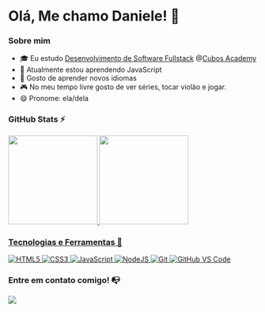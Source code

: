 # Olá, Me chamo Daniele! 👋

### Sobre mim

- 🎓 Eu estudo [Desenvolvimento de Software Fullstack](https://cubos.academy/cursos/desenvolvimento-de-software-v2) @[Cubos Academy](https://cubos.academy/)
- 🌱 Atualmente estou aprendendo JavaScript
- 🔎 Gosto de aprender novos idiomas
- 🎮 No meu tempo livre gosto de ver séries, tocar violão e jogar.
- 😄 Pronome: ela/dela

### GitHub Stats ⚡
<div>
<a href="https://github.com/dxnielemotta">
<img height="180em" src="https://github-readme-stats.vercel.app/api/top-langs/?username=dxnielemotta&layout=compact&langs_count=7&theme=moltack"/>
<img height="180em" src="https://github-readme-stats.vercel.app/api?username=dxnielemotta&show_icons=true&theme=moltack&include_all_commits=true&count_private=true"/>
</div>

### Tecnologias e Ferramentas  🔧
![HTML5](https://img.shields.io/badge/html5-%23E34F26.svg?style=for-the-badge&logo=html5&logoColor=white)
![CSS3](https://img.shields.io/badge/css3-%231572B6.svg?style=for-the-badge&logo=css3&logoColor=white)
![JavaScript](https://img.shields.io/badge/javascript-%23323330.svg?style=for-the-badge&logo=javascript&logoColor=%23F7DF1E)
![NodeJS](https://img.shields.io/badge/node.js-6DA55F?style=for-the-badge&logo=node.js&logoColor=white)
![Git](https://img.shields.io/badge/git-%23F05033.svg?style=for-the-badge&logo=git&logoColor=white)
![GitHub](https://img.shields.io/badge/github-%23121011.svg?style=for-the-badge&logo=github&logoColor=white)
[VS Code](https://img.shields.io/badge/VS%20Code-0078d7.svg?style=for-the-badge&logo=visual-studio-code&logoColor=white)

### Entre em contato comigo! 📭
<div>
<a href="https://www.linkedin.com/in/daniele-mottaro/" target="_blank"><img src="https://img.shields.io/badge/-LinkedIn-%230077B5?style=for-the-badge&logo=linkedin&logoColor=white" target="_blank"></a>   
</div>

